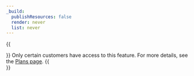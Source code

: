 ```yaml
---
_build:
  publishResources: false
  render: never
  list: never
---
```

{{<Aside type="note">}}
Only certain customers have access to this feature. For more details, see the [Plans page](/ssl-for-saas/plans).
{{</Aside>}}
